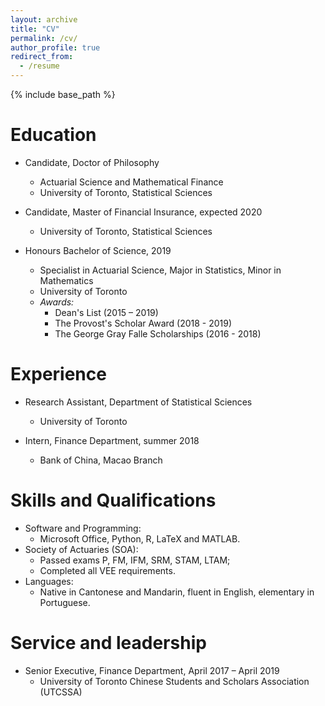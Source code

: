```yaml
---
layout: archive
title: "CV"
permalink: /cv/
author_profile: true
redirect_from:
  - /resume
---
```


{% include base_path %}

Education
======
* Candidate, Doctor of Philosophy
  * Actuarial Science and Mathematical Finance
  * University of Toronto, Statistical Sciences
  
* Candidate, Master of Financial Insurance, expected 2020
  * University of Toronto, Statistical Sciences
  
* Honours Bachelor of Science, 2019
  * Specialist in Actuarial Science, Major in Statistics, Minor in Mathematics
  * University of Toronto
  * *Awards:*
    * Dean's List (2015 – 2019)
    * The Provost's Scholar Award (2018 - 2019)
    * The George Gray Falle Scholarships (2016 - 2018)

Experience
======
* Research Assistant, Department of Statistical Sciences
  * University of Toronto

* Intern, Finance Department, summer 2018
  * Bank of China, Macao Branch
  
Skills and Qualifications
======
* Software and Programming:
  * Microsoft Office, Python, R, LaTeX and MATLAB.
* Society of Actuaries (SOA):
  * Passed exams P, FM, IFM, SRM, STAM, LTAM;
  * Completed all VEE requirements.
* Languages:
  * Native in Cantonese and Mandarin, fluent in English, elementary in Portuguese.
  
Service and leadership
======
* Senior Executive, Finance Department, April 2017 – April 2019
  * University of Toronto Chinese Students and Scholars Association (UTCSSA)
